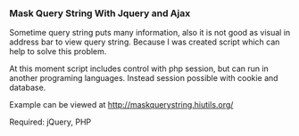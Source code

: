 ### Mask Query String With Jquery and Ajax
Sometime query string puts many information, also it is not good as visual in address bar to view query string.
Because I was created script which can help to solve this problem.

At this moment script includes control with php session, but can run in another programing languages. Instead session possible with cookie and database.

Example can be viewed at http://maskquerystring.hiutils.org/

Required:
jQuery, PHP
